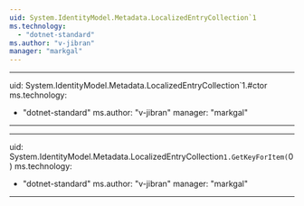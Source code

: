 ```yaml
---
uid: System.IdentityModel.Metadata.LocalizedEntryCollection`1
ms.technology: 
  - "dotnet-standard"
ms.author: "v-jibran"
manager: "markgal"
---
```


---
uid: System.IdentityModel.Metadata.LocalizedEntryCollection`1.#ctor
ms.technology: 
  - "dotnet-standard"
ms.author: "v-jibran"
manager: "markgal"
---

---
uid: System.IdentityModel.Metadata.LocalizedEntryCollection`1.GetKeyForItem(`0)
ms.technology: 
  - "dotnet-standard"
ms.author: "v-jibran"
manager: "markgal"
---
